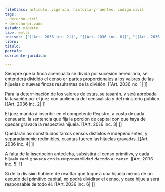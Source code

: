 ```yaml
---
fileClass: articulo, vigencia, historia-y-fuentes, codigo-civil
tags:
- derecho-civil
- derecho-privado
estado: vigente
tipo: multi
incisos: ["[[Art. 2036 inc. 2]]", "[[Art. 2036 inc. 6]]", "[[Art. 2036 inc. 3]]", "[[Art. 2036 inc. 4]]", "[[Art. 2036 inc. 1]]", "[[Art. 2036 inc. 5]]"]
libro:
titulo:
parrafo:
corriente-juridica:

---
```

Siempre que la finca acensuada se divida por sucesión hereditaria, se entenderá dividido el censo en partes proporcionales a los valores de las hijuelas o nuevas fincas resultantes de la división. [[Art. 2036 inc. 1| ]]

Para la determinación de los valores de éstas, se tasarán, y será aprobada la tasación por el juez con audiencia del censualista y del ministerio público. [[Art. 2036 inc. 2| ]]

El juez mandará inscribir en el competente Registro, a costa de cada censuario, la sentencia que fija la porción de capital con que haya de quedar gravada la respectiva hijuela. [[Art. 2036 inc. 3| ]]

Quedarán así constituidos tantos censos distintos e independientes, y separadamente redimibles, cuantas fueren las hijuelas gravadas. [[Art. 2036 inc. 4| ]]

A falta de la inscripción antedicha, subsistirá el censo primitivo, y cada hijuela será gravada con la responsabilidad de todo el censo. [[Art. 2036 inc. 5| ]]

Si de la división hubiere de resultar que toque a una hijuela menos de un escudo del primitivo capital, no podrá dividirse el censo, y cada hijuela será responsable de todo él. [[Art. 2036 inc. 6| ]]